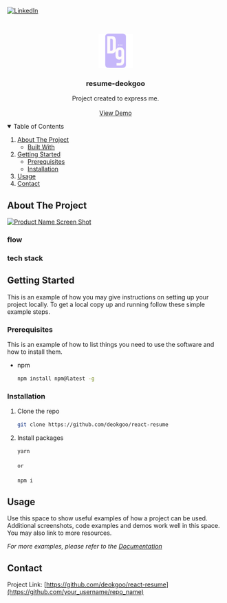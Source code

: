 <!-- PROJECT SHIELDS -->
[![LinkedIn][linkedin-shield]][linkedin-url]

<!-- PROJECT LOGO -->
<br />
<p align="center">
  <a href="https://github.com/deokgoo/react-resume">
    <img src="public/logo192.png" alt="Logo" width="80" height="80">
  </a>

  <h3 align="center">resume-deokgoo</h3>

  <p align="center">
    Project created to express me.
    <br />
    <br />
    <a href="#">View Demo</a>
  </p>
</p>


<!-- TABLE OF CONTENTS -->
<details open="open">
  <summary>Table of Contents</summary>
  <ol>
    <li>
      <a href="#about-the-project">About The Project</a>
      <ul>
        <li><a href="#built-with">Built With</a></li>
      </ul>
    </li>
    <li>
      <a href="#getting-started">Getting Started</a>
      <ul>
        <li><a href="#prerequisites">Prerequisites</a></li>
        <li><a href="#installation">Installation</a></li>
      </ul>
    </li>
    <li><a href="#usage">Usage</a></li>
    <li><a href="#contact">Contact</a></li>
  </ol>
</details>



<!-- ABOUT THE PROJECT -->
## About The Project

[![Product Name Screen Shot][product-screenshot]](https://example.com)

### flow

[comment]: <> (TODO: flow)

### tech stack

[comment]: <> (TODO: tech stack)



<!-- GETTING STARTED -->
## Getting Started

This is an example of how you may give instructions on setting up your project locally.
To get a local copy up and running follow these simple example steps.

### Prerequisites

This is an example of how to list things you need to use the software and how to install them.
* npm
  ```sh
  npm install npm@latest -g
  ```

### Installation

1. Clone the repo
   ```sh
   git clone https://github.com/deokgoo/react-resume
   ```
2. Install packages
   ```sh
   yarn
   
   or
   
   npm i
   ```

<!-- USAGE EXAMPLES -->
## Usage

Use this space to show useful examples of how a project can be used. Additional screenshots, code examples and demos work well in this space. You may also link to more resources.

_For more examples, please refer to the [Documentation](https://example.com)_

<!-- CONTACT -->
## Contact

Project Link: [https://github.com/deokgoo/react-resume](https://github.com/your_username/repo_name)

<!-- MARKDOWN LINKS & IMAGES -->
<!-- https://www.markdownguide.org/basic-syntax/#reference-style-links -->
[linkedin-shield]: https://img.shields.io/badge/-LinkedIn-black.svg?style=for-the-badge&logo=linkedin&colorB=555
[linkedin-url]: https://www.linkedin.com/in/kim-deokgoo-51b583155
[product-screenshot]: images/screenshot.png
